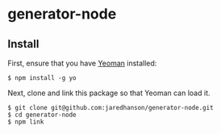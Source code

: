 # generator-node

## Install

First, ensure that you have [Yeoman](http://yeoman.io/) installed:

    $ npm install -g yo
    
Next, clone and link this package so that Yeoman can load it.

    $ git clone git@github.com:jaredhanson/generator-node.git
    $ cd generator-node
    $ npm link
